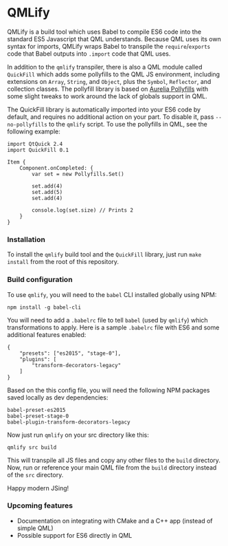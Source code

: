 QMLify
======

QMLify is a build tool which uses Babel to compile ES6 code into the standard ES5 Javascript that QML understands. Because QML uses its own syntax for imports, QMLify wraps Babel to transpile the `require`/`exports` code that Babel outputs into `.import` code that QML uses.

In addition to the `qmlify` transpiler, there is also a QML module called `QuickFill` which adds some pollyfills to the QML JS environment, including extensions on `Array`, `String`, and `Object`, plus the `Symbol`, `Reflector`, and collection classes. The pollyfill library is based on [Aurelia Pollyfills](https://github.com/aurelia/polyfills) with some slight tweaks to work around the lack of globals support in QML.

The QuickFill library is automatically imported into your ES6 code by default, and requires no additional action on your part. To disable it, pass `--no-pollyfills` to the `qmlify` script. To use the pollyfills in QML, see the following example:

    import QtQuick 2.4
    import QuickFill 0.1

    Item {
        Component.onCompleted: {
            var set = new Pollyfills.Set()

            set.add(4)
            set.add(5)
            set.add(4)

            console.log(set.size) // Prints 2
        }
    }

### Installation

To install the `qmlify` build tool and the `QuickFill` library, just run `make install` from the root of this repository.

### Build configuration

To use `qmlify`, you will need to the `babel` CLI installed globally using NPM:

    npm install -g babel-cli

You will need to add a `.babelrc` file to tell `babel` (used by `qmlify`) which transformations to apply. Here is a sample `.babelrc` file with ES6 and some additional features enabled:

    {
        "presets": ["es2015", "stage-0"],
        "plugins": [
            "transform-decorators-legacy"
        ]
    }

Based on the this config file, you will need the following NPM packages saved locally as dev dependencies:

    babel-preset-es2015
    babel-preset-stage-0
    babel-plugin-transform-decorators-legacy

Now just run `qmlify` on your src directory like this:

    qmlify src build

This will transpile all JS files and copy any other files to the `build` directory. Now, run or reference your main QML file from the `build` directory instead of the `src` directory.

Happy modern JSing!

### Upcoming features

 - Documentation on integrating with CMake and a C++ app (instead of simple QML)
 - Possible support for ES6 directly in QML
